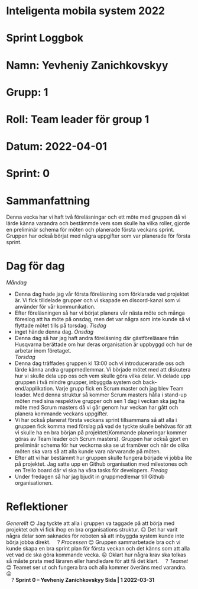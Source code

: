 #
# **Inteligenta mobila system 2022**
#
#
#
# **Sprint Loggbok**
# **Namn:	Yevheniy Zanichkovskyy**
# **Grupp:	1**
# **Roll:	Team leader för group 1**
# **Datum:	2022-04-01**
# **Sprint: 	0**
#
# **Sammanfattning**
Denna vecka har vi haft två föreläsningar och ett möte med gruppen då vi lärde känna varandra och bestämmde vem som skulle ha vilka roller, gjorde en preliminär schema för möten och planerade första veckans sprint. Gruppen har också börjat med några uppgifter som var planerade för första sprint.
# **Dag för dag**
*Måndag*
- Denna dag hade jag vår första föreläsning som förklarade vad projektet är. Vi fick tilldelade grupper och vi skapade en discord-kanal som vi använder för vår kommunikation.
- Efter föreläsningen så har vi börjat planera vår nästa möte och många föreslog att ha möte på onsdag, men det var några som inte kunde så vi flyttade mötet tills på torsdag. 
*Tisdag*
- inget hände denna dag.
*Onsdag*
- Denna dag så har jag haft andra föreläsning där gästföreläsare från Husqvarna berättade om hur deras organisation är uppbyggd och hur de arbetar inom företaget.    
*Torsdag*
- Denna dag träffades gruppen kl 13:00 och vi introducerarade oss och lärde känna andra gruppmedlemmar. Vi började mötet med att diskutera hur vi skulle dela upp oss och vem skulle göra vilka delar. Vi delade upp gruppen i två mindre grupper, inbyggda system och back-end/applikation. Varje grupp fick en Scrum master och jag blev Team leader. Med denna struktur så kommer Scrum masters hålla i stand-up möten med sina respektive grupper och sen 1 dag i veckan ska jag ha möte med Scrum masters då vi går genom hur veckan har gått och planera kommande veckans uppgifter. 
- Vi har också planerat första veckans sprint tillsammans så att alla i gruppen fick komma med förslag på vad de tyckte skulle behövas för att vi skulle ha en bra början på projektet(Kommande planeringar kommer göras av Team leader och Scrum masters). Gruppen har också gjort en preliminär schema för hur veckorna ska se ut framöver och när de olika möten ska vara så att alla kunde vara närvarande på möten.
- Efter att vi har bestämmt hur gruppen skulle fungera började vi jobba lite på projektet. Jag satte upp en Github organisation med milestones och en Trello board där vi ska ha våra tasks för developers. 
*Fredag*
- Under fredagen så har jag bjudit in gruppmedlemar till Github organisationen.

# **Reflektioner** 
*Generellt*
😊 Jag tyckte att alla i gruppen va taggade på att börja med projektet och vi fick ihop en bra organisations struktur. 
☹ Det har varit några delar som saknades för roboten så att inbyggda system kunde inte börja jobba direkt.
`  `?
*Processen*
😊 Gruppen sammarbetade bra och vi kunde skapa en bra sprint plan för första veckan och det känns som att alla vet vad de ska göra kommande vecka.
☹ Oklart hur några krav ska tolkas så måste prata med läraren eller handledare för att få det klart. 
`  `? 
*Teamet*
😊 Teamet ser ut och fungera bra och alla kommer överäns med varandra. 
☹  
`  `?
**Sprint 0 – Yevheniy Zanichkovskyy	Sida | 1	2022-03-31**